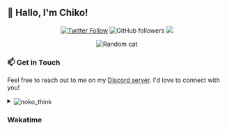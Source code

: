 ## 👋 Hallo, I'm Chiko!

<div align="center">

[![Twitter Follow](https://img.shields.io/twitter/follow/chikoxq?label=Follow)](https://twitter.com/intent/follow?screen_name=chikoxq)
![GitHub followers](https://img.shields.io/github/followers/chikof?label=Follow&style=social)
![](https://komarev.com/ghpvc/?username=chikof&color=blue)

</div>

<a href="https://cataas.com">
<img src="https://cataas.com/cat?type=square" align="right" width="300"alt="Random cat">
</a>

<div><picture><img src="https://raw.githubusercontent.com/carbon-language/carbon-lang/refs/heads/trunk/docs/images/bumper.png" alt=""></picture></div>

### 📫 Get in Touch
Feel free to reach out to me on my [Discord server](https://discord.gg/sejc7TnX6N). I'd love to connect with you!

<details>
<summary>
<img src="https://cdn3.emoji.gg/emojis/64203-noko-think.png" width="35px" height="35px" alt="noko_think" align="center">

### Wakatime
</summary>

<!--START_SECTION:waka-->
![Code Time](http://img.shields.io/badge/Code%20Time-2%2C348%20hrs%2018%20mins-blue)

![Profile Views](http://img.shields.io/badge/Profile%20Views-1-blue)

![Lines of code](https://img.shields.io/badge/From%20Hello%20World%20I%27ve%20Written-9.5%20million%20lines%20of%20code-blue)

**🐱 My GitHub Data** 

> 📦 104.4 kB Used in GitHub's Storage 
 > 
> 🏆 309 Contributions in the Year 2025
 > 
> 💼 Opted to Hire
 > 
> 📜 40 Public Repositories 
 > 
> 🔑 32 Private Repositories 
 > 
**I'm a Night 🦉** 

```text
🌞 Morning                924 commits         █░░░░░░░░░░░░░░░░░░░░░░░░   05.22 % 
🌆 Daytime                5598 commits        ████████░░░░░░░░░░░░░░░░░   31.62 % 
🌃 Evening                8314 commits        ████████████░░░░░░░░░░░░░   46.96 % 
🌙 Night                  2868 commits        ████░░░░░░░░░░░░░░░░░░░░░   16.20 % 
```
📅 **I'm Most Productive on Sunday** 

```text
Monday                   2026 commits        ███░░░░░░░░░░░░░░░░░░░░░░   11.44 % 
Tuesday                  1248 commits        ██░░░░░░░░░░░░░░░░░░░░░░░   07.05 % 
Wednesday                2481 commits        ████░░░░░░░░░░░░░░░░░░░░░   14.01 % 
Thursday                 2563 commits        ████░░░░░░░░░░░░░░░░░░░░░   14.48 % 
Friday                   3350 commits        █████░░░░░░░░░░░░░░░░░░░░   18.92 % 
Saturday                 2342 commits        ███░░░░░░░░░░░░░░░░░░░░░░   13.23 % 
Sunday                   3694 commits        █████░░░░░░░░░░░░░░░░░░░░   20.87 % 
```


📊 **This Week I Spent My Time On** 

```text
🕑︎ Time Zone: Europe/London

💬 Programming Languages: 
Nix                      1 hr 59 mins        ██████░░░░░░░░░░░░░░░░░░░   24.81 % 
Rust                     1 hr 45 mins        ██████░░░░░░░░░░░░░░░░░░░   22.06 % 
Svelte                   1 hr 8 mins         ████░░░░░░░░░░░░░░░░░░░░░   14.27 % 
TypeScript               41 mins             ██░░░░░░░░░░░░░░░░░░░░░░░   08.57 % 
TOML                     40 mins             ██░░░░░░░░░░░░░░░░░░░░░░░   08.48 % 

🔥 Editors: 
Neovim                   7 hrs 59 mins       █████████████████████████   100.00 % 

💻 Operating System: 
Linux                    7 hrs 59 mins       █████████████████████████   100.00 % 
```

**I Mostly Code in TypeScript** 

```text
TypeScript               32 repos            ██████████░░░░░░░░░░░░░░░   40.51 % 
Rust                     29 repos            █████████░░░░░░░░░░░░░░░░   36.71 % 
Nix                      6 repos             ██░░░░░░░░░░░░░░░░░░░░░░░   07.59 % 
Lua                      3 repos             █░░░░░░░░░░░░░░░░░░░░░░░░   03.80 % 
Python                   3 repos             █░░░░░░░░░░░░░░░░░░░░░░░░   03.80 % 
```




 Last Updated on 08/06/2025 01:14:33 UTC
<!--END_SECTION:waka-->

</details>

<!--
<p align="center">
     <a href="https://discord.gg/HhybNhchcC"><img src="https://invidget.switchblade.xyz/sejc7TnX6N" align="center" ><a>
</p> 
-->
